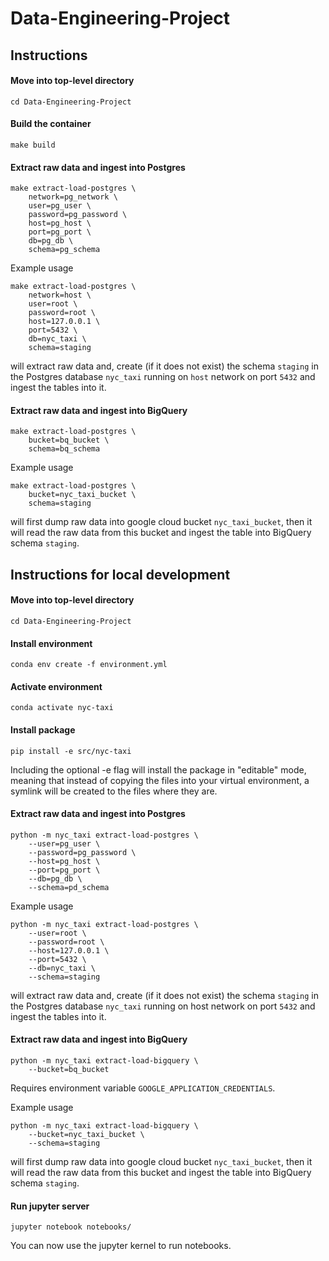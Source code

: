 # Data-Engineering-Project

## Instructions

#### Move into top-level directory
```
cd Data-Engineering-Project
```

#### Build the container
```
make build
```

#### Extract raw data and ingest into Postgres
```
make extract-load-postgres \
    network=pg_network \
    user=pg_user \
    password=pg_password \
    host=pg_host \
    port=pg_port \
    db=pg_db \
    schema=pg_schema

```

Example usage
```
make extract-load-postgres \
    network=host \
    user=root \
    password=root \
    host=127.0.0.1 \
    port=5432 \
    db=nyc_taxi \
    schema=staging

```
will extract raw data and, create (if it does not exist) the schema `staging` in the Postgres database `nyc_taxi` running on `host` network on port `5432` and ingest the tables into it.

#### Extract raw data and ingest into BigQuery
```
make extract-load-postgres \
    bucket=bq_bucket \
    schema=bq_schema

```

Example usage
```
make extract-load-postgres \
    bucket=nyc_taxi_bucket \
    schema=staging

```
will first dump raw data into google cloud bucket `nyc_taxi_bucket`, then it will read the raw data from this bucket and ingest the table into BigQuery schema `staging`.

## Instructions for local development

#### Move into top-level directory
```
cd Data-Engineering-Project

```

#### Install environment
```
conda env create -f environment.yml

```

#### Activate environment
```
conda activate nyc-taxi

```

#### Install package
```
pip install -e src/nyc-taxi

```

Including the optional -e flag will install the package in "editable" mode, meaning that instead of copying the files into your virtual environment, a symlink will be created to the files where they are.

#### Extract raw data and ingest into Postgres
```
python -m nyc_taxi extract-load-postgres \
    --user=pg_user \
    --password=pg_password \
    --host=pg_host \
    --port=pg_port \
    --db=pg_db \
    --schema=pd_schema

```

Example usage
```
python -m nyc_taxi extract-load-postgres \
    --user=root \
    --password=root \
    --host=127.0.0.1 \
    --port=5432 \
    --db=nyc_taxi \
    --schema=staging

```
will extract raw data and, create (if it does not exist) the schema `staging` in the Postgres database `nyc_taxi` running on host network on port `5432` and ingest the tables into it.

#### Extract raw data and ingest into BigQuery
```
python -m nyc_taxi extract-load-bigquery \
    --bucket=bq_bucket

```

Requires environment variable `GOOGLE_APPLICATION_CREDENTIALS`.

Example usage
```
python -m nyc_taxi extract-load-bigquery \
    --bucket=nyc_taxi_bucket \
    --schema=staging

```
will first dump raw data into google cloud bucket `nyc_taxi_bucket`, then it will read the raw data from this bucket and ingest the table into BigQuery schema `staging`.

#### Run jupyter server
```
jupyter notebook notebooks/

```

You can now use the jupyter kernel to run notebooks.
